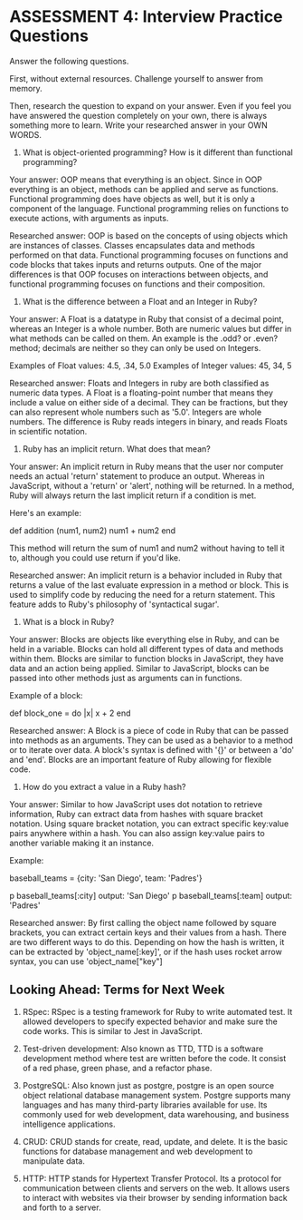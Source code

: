 # ASSESSMENT 4: Interview Practice Questions

Answer the following questions.

First, without external resources. Challenge yourself to answer from memory.

Then, research the question to expand on your answer. Even if you feel you have answered the question completely on your own, there is always something more to learn. Write your researched answer in your OWN WORDS.

1. What is object-oriented programming? How is it different than functional programming?

Your answer: OOP means that everything is an object. Since in OOP everything is an object, methods can be applied and serve as functions. Functional programming does have objects as well, but it is only a component of the language. Functional programming relies on functions to execute actions, with arguments as inputs. 


Researched answer: OOP is based on the concepts of using objects which are instances of classes. Classes encapsulates data and methods performed on that data. Functional programming focuses on functions and code blocks that takes inputs and returns outputs. One of the major differences is that OOP focuses on interactions between objects, and functional programming focuses on functions and their composition.

1. What is the difference between a Float and an Integer in Ruby?

Your answer: A Float is a datatype in Ruby that consist of a decimal point, whereas an Integer is a whole number. Both are numeric values but differ in what methods can be called on them. An example is the .odd? or .even? method; decimals are neither so they can only be used on Integers.

Examples of Float values: 4.5, .34, 5.0
Examples of Integer values: 45, 34, 5


Researched answer: Floats and Integers in ruby are both classified as numeric data types. A Float is a floating-point number that means they include a value on either side of a decimal. They can be fractions, but they can also represent whole numbers such as '5.0'. Integers are whole numbers. The difference is Ruby reads integers in binary, and reads Floats in scientific notation.

1. Ruby has an implicit return. What does that mean?

Your answer: An implicit return in Ruby means that the user nor computer needs an actual 'return' statement to produce an output. Whereas in JavaScript, without a 'return' or 'alert', nothing will be returned. In a method, Ruby will always return the last implicit return if a condition is met.

Here's an example:

def addition (num1, num2)
    num1 + num2
end

This method will return the sum of num1 and num2 without having to tell it to, although you could use return if you'd like.



Researched answer: An implicit return is a behavior included in Ruby that returns a value of the last evaluate expression in a method or block. This is used to simplify code by reducing the need for a return statement. This feature adds to Ruby's philosophy of 'syntactical sugar'.



1. What is a block in Ruby?

Your answer: Blocks are objects like everything else in Ruby, and can be held in a variable. Blocks can hold all different types of data and methods within them. Blocks are similar to function blocks in JavaScript, they have data and an action being applied. Similar to JavaScript, blocks can be passed into other methods just as arguments can in functions.

Example of a block:

def block_one = do |x|
    x + 2
end

Researched answer: A Block is a piece of code in Ruby that can be passed into methods as an arguments. They can be used as a behavior to a method or to iterate over data. A block's syntax is defined with '{}' or between a 'do' and 'end'. Blocks are an important feature of Ruby allowing for flexible code.

1. How do you extract a value in a Ruby hash?

Your answer: Similar to how JavaScript uses dot notation to retrieve information, Ruby can extract data from hashes with square bracket notation. Using square bracket notation, you can extract specific key:value pairs anywhere within a hash. You can also assign key:value pairs to another variable making it an instance.

Example:

baseball_teams = {city: 'San Diego', team: 'Padres'}

p baseball_teams[:city] output: 'San Diego'
p baseball_teams[:team] output: 'Padres'


Researched answer: By first calling the object name followed by square brackets, you can extract certain keys and their values from a hash. There are two different ways to do this. Depending on how the hash is written, it can be extracted by 'object_name[:key]', or if the hash uses rocket arrow syntax, you can use 'object_name["key"]

## Looking Ahead: Terms for Next Week

1. RSpec: RSpec is a testing framework for Ruby to write automated test. It allowed developers to specify expected behavior and make sure the code works. This is similar to Jest in JavaScript.

2. Test-driven development: Also known as TTD, TTD is a software development method where test are written before the code. It consist of a red phase, green phase, and a refactor phase. 

3. PostgreSQL: Also known just as postgre, postgre is an open source object relational database management system. Postgre supports many languages and has many third-party libraries available for use. Its commonly used for web development, data warehousing, and business intelligence applications.

4. CRUD: CRUD stands for create, read, update, and delete. It is the basic functions for database management and web development to manipulate data.

5. HTTP: HTTP stands for Hypertext Transfer Protocol. Its a protocol for communication between clients and servers on the web. It allows users to interact with websites via their browser by sending information back and forth to a server.
